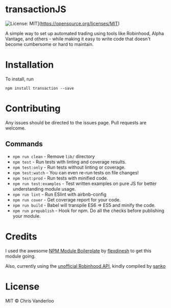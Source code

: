 # transactionJS

![License: MIT](https://img.shields.io/badge/License-MIT-blue.svg)](https://opensource.org/licenses/MIT)

A simple way to set up automated trading using tools like Robinhood, Alpha Vantage, and others - while making it easy to write code that doesn't become cumbersome or hard to maintain.

# Installation

To install, run
```
npm install transaction --save
```

# Contributing

Any issues should be directed to the issues page. Pull requests are welcome.

## Commands

- `npm run clean` - Remove `lib/` directory
- `npm test` - Run tests with linting and coverage results.
- `npm test:only` - Run tests without linting or coverage.
- `npm test:watch` - You can even re-run tests on file changes!
- `npm test:prod` - Run tests with minified code.
- `npm run test:examples` - Test written examples on pure JS for better understanding module usage.
- `npm run lint` - Run ESlint with airbnb-config
- `npm run cover` - Get coverage report for your code.
- `npm run build` - Babel will transpile ES6 => ES5 and minify the code.
- `npm run prepublish` - Hook for npm. Do all the checks before publishing your module.

# Credits

I used the awesome [NPM Module Boilerplate](https://github.com/flexdinesh/npm-module-boilerplate) by [flexdinesh](https://github.com/flexdinesh) to get this module going.

Also, currently using the [unofficial Robinhood API](https://github.com/sanko/Robinhood), kindly compiled by [sanko](https://github.com/sanko/Robinhood)

# License

MIT © Chris Vanderloo
